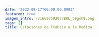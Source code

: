 ```yaml
---
date: '2022-08-17T06:00:00.000Z'
featured: true
imagen_intro: /v1660750207/BRL_b9gsh9.png
tags: []
title: Estaciones de Trabajo a la Medida
---
```





